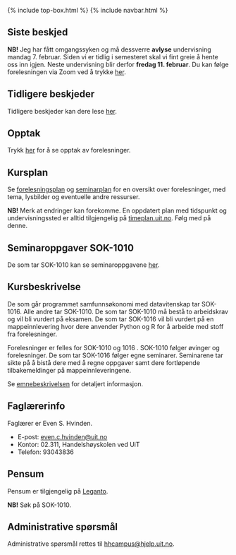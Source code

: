 {% include top-box.html %} <!-- Kode for å inkludere boksen på toppen av siden. Se _config.yml for å gjøre endringer. -->
{% include navbar.html %} <!-- Kode for navigasjonsmeny. Se navbar.html for å gjøre endringer. -->
<!-- Gjør endringer under her -->

## Siste beskjed

**NB!** Jeg har fått omgangssyken og må dessverre **avlyse** undervisning mandag 7. februar. Siden vi er tidlig i semesteret skal vi fint greie å hente oss inn igjen. Neste undervisning blir derfor **fredag 11. februar**. Du kan følge forelesningen via Zoom ved å trykke [her](https://uit.zoom.us/j/64773985432?pwd=S0MzbUpJSEpKMmJiRlJmTm4ycWFxQT09).  

## Tidligere beskjeder

Tidligere beskjeder kan dere lese [her](beskjeder.md).

## Opptak

Trykk [her](video.md) for å se opptak av forelesninger. 

## Kursplan

Se [forelesningsplan](forelesningsplan.md) og [seminarplan](seminarplan.md) for en oversikt over forelesninger, med tema, lysbilder og eventuelle andre ressurser. 

**NB!** Merk at endringer kan forekomme. En oppdatert plan med tidspunkt og undervisningssted er alltid tilgjengelig på [timeplan.uit.no](timeplan.uit.no). Følg med på denne.   

## Seminaroppgaver SOK-1010

De som tar SOK-1010 kan se seminaroppgavene [her](seminaroppgaver.md).

## Kursbeskrivelse
De som går programmet samfunnsøkonomi med datavitenskap tar SOK-1016. Alle andre tar SOK-1010. De som tar SOK-1010 må bestå to arbeidskrav og vil bli vurdert på eksamen. De som tar SOK-1016 vil bli vurdert på en mappeinnlevering hvor dere anvender Python og R for å arbeide med stoff fra forelesninger. 

Forelesninger er felles for SOK-1010 og 1016 . SOK-1010 følger øvinger og forelesninger. De som tar SOK-1016 følger egne seminarer. Seminarene tar sikte på å bistå dere med å regne oppgaver samt dere fortløpende tilbakemeldinger på mappeinnleveringene.  

Se [emnebeskrivelsen](https://uit.no/utdanning/emner/emne/743171/sok-1016) for detaljert informasjon. 

## Faglærerinfo

Faglærer er Even S. Hvinden. 

- E-post: [even.c.hvinden@uit.no](mailto:even.c.hvinden@uit.no)
- Kontor: 02.311, Handelshøyskolen ved UiT
- Telefon: 93043836

## Pensum

Pensum er tilgjengelig på [Leganto](https://bibsys-c.alma.exlibrisgroup.com/leganto/readinglist/searchlists). 

**NB!** Søk på SOK-1010. 

## Administrative spørsmål

Administrative spørsmål rettes til [hhcampus@hjelp.uit.no](mailto:hhcampus@hjelp.uit.no). 
